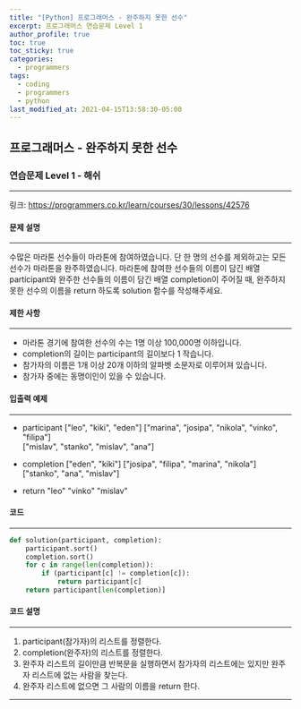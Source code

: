 ```yaml
---
title: "[Python] 프로그래머스 - 완주하지 못한 선수"
excerpt: 프로그래머스 연습문제 Level 1
author_profile: true
toc: true
toc_sticky: true
categories: 
  - programmers
tags:
  - coding
  - programmers
  - python
last_modified_at: 2021-04-15T13:58:30-05:00
---
```




## 프로그래머스 - 완주하지 못한 선수



### 연습문제 Level 1 - 해쉬

***

링크: <https://programmers.co.kr/learn/courses/30/lessons/42576>



#### 문제 설명

***

수많은 마라톤 선수들이 마라톤에 참여하였습니다. 단 한 명의 선수를 제외하고는 모든 선수가 마라톤을 완주하였습니다.
마라톤에 참여한 선수들의 이름이 담긴 배열 participant와 완주한 선수들의 이름이 담긴 배열 completion이 주어질 때, 완주하지 못한 선수의 이름을 return 하도록 solution 함수를 작성해주세요.




#### 제한 사항

***

- 마라톤 경기에 참여한 선수의 수는 1명 이상 100,000명 이하입니다.
- completion의 길이는 participant의 길이보다 1 작습니다.
- 참가자의 이름은 1개 이상 20개 이하의 알파벳 소문자로 이루어져 있습니다.
- 참가자 중에는 동명이인이 있을 수 있습니다.



#### 입출력 예제

***

- participant
["leo", "kiki", "eden"]	
["marina", "josipa", "nikola", "vinko", "filipa"]	
["mislav", "stanko", "mislav", "ana"]	

- completion
["eden", "kiki"]
["josipa", "filipa", "marina", "nikola"]	
["stanko", "ana", "mislav"]	

- return
"leo" 
"vinko"
"mislav"

#### 코드

***

```python
def solution(participant, completion):
    participant.sort()
    completion.sort()
    for c in range(len(completion)):
        if (participant[c] != completion[c]):
            return participant[c]
    return participant[len(completion)]
```



#### 코드 설명

***

1. participant(참가자)의 리스트를 정렬한다.
2. completion(완주자)의 리스트를 정렬한다.
3. 완주자 리스트의 길이만큼 반복문을 실행하면서 참가자의 리스트에는 있지만 완주자 리스트에 없는 사람을 찾는다.
4. 완주자 리스트에 없으면 그 사람의 이름을 return 한다.

***

